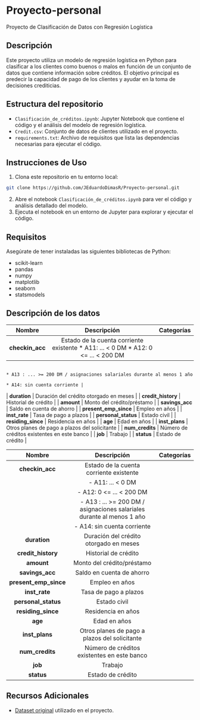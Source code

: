 # Proyecto-personal
Proyecto de Clasificación de Datos con Regresión Logística 

## Descripción
Este proyecto utiliza un modelo de regresión logística en Python para clasificar a los clientes como buenos o malos en función de un conjunto de datos que contiene información sobre créditos. El objetivo
principal es predecir la capacidad de pago de los clientes y ayudar en la toma de decisiones crediticias.

## Estructura del repositorio
- `Clasificación_de_créditos.ipynb`: Jupyter Notebook que contiene el código y el análisis del modelo de regresión logística.
- `Credit.csv`: Conjunto de datos de clientes utilizado en el proyecto.
- `requirements.txt`: Archivo de requisitos que lista las dependencias necesarias para ejecutar el código.

## Instrucciones de Uso
1. Clona este repositorio en tu entorno local:

```bash
git clone https://github.com/JEduardoDimasR/Proyecto-personal.git
```
2. Abre el notebook `Clasificación_de_créditos.ipynb` para ver el código y análisis detallado del modelo.
3. Ejecuta el notebook en un entorno de Jupyter para explorar y ejecutar el código.

## Requisitos
Asegúrate de tener instaladas las siguientes bibliotecas de Python:
- scikit-learn
- pandas
- numpy
- matplotlib
- seaborn
- statsmodels

## Descripción de los datos

| **Nombre**          | **Descripción**                                                 | **Categorías**                                  |
| :----------------: | :--------------------------------------------------------------: | :-------------------------------------------: |
| **checkin_acc**    | Estado de la cuenta corriente existente                           * A11: ... < 0 DM * A12: 0 <= ... < 200 DM
                                                                                        * A13 : ... >= 200 DM / asignaciones salariales durante al menos 1 año
                                                                                          * A14: sin cuenta corriente |
| **duration**       | Duración del crédito otorgado en meses                           |
| **credit_history** | Historial de crédito                                           |
| **amount**         | Monto del crédito/préstamo                                     |
| **savings_acc**    | Saldo en cuenta de ahorro                                      |
| **present_emp_since** | Empleo en años                                        |
| **inst_rate**      | Tasa de pago a plazos                                          |
| **personal_status** | Estado civil                                           |
| **residing_since** | Residencia en años                                           |
| **age**            | Edad en años                                                  |
| **inst_plans**     | Otros planes de pago a plazos del solicitante                   |
| **num_credits**    | Número de créditos existentes en este banco                    |
| **job**            | Trabajo                                                      |
| **status**         | Estado de crédito                                             |


| **Nombre**          | **Descripción**                                                  | **Categorías**                                  |
| :----------------:  | :---------------------------------------------------------------: | :-------------------------------------------: |
| **checkin_acc**     | Estado de la cuenta corriente existente                            | 
                      | - A11: ... < 0 DM                                               |
                      | - A12: 0 <= ... < 200 DM                                         |
                      | - A13 : ... >= 200 DM / asignaciones salariales durante al menos 1 año |
                      | - A14: sin cuenta corriente                                      |
| **duration**        | Duración del crédito otorgado en meses                           |
| **credit_history**  | Historial de crédito                                           |
| **amount**          | Monto del crédito/préstamo                                     |
| **savings_acc**     | Saldo en cuenta de ahorro                                      |
| **present_emp_since** | Empleo en años                                                |
| **inst_rate**       | Tasa de pago a plazos                                          |
| **personal_status** | Estado civil                                                   |
| **residing_since**  | Residencia en años                                             |
| **age**             | Edad en años                                                  |
| **inst_plans**      | Otros planes de pago a plazos del solicitante                   |
| **num_credits**     | Número de créditos existentes en este banco                    |
| **job**             | Trabajo                                                        |
| **status**          | Estado de crédito                                               |





## Recursos Adicionales
- [Dataset original](https://archive.ics.uci.edu/dataset/144/statlog+german+credit+data) utilizado en el proyecto.

     

